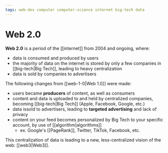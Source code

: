 ```yaml
---
tags: web-dev computer computer-science internet big-tech data
---
```


# Web 2.0

**Web 2.0** is a period of the [[internet]] from 2004 and ongoing, where:

- data is consumed and produced by users
- the majority of data on the internet is stored by only a few companies in [[big-tech|Big Tech]], leading to heavy centralization
- data is sold by companies to advertisers

The following changes from [[web-1-0|Web 1.0]] were made:

- users became **producers** of content, as well as consumers
- content and data is uploaded to and held by centralized companies, becoming [[big-tech|Big Tech]] (Apple, Facebook, Google, etc.)
- data issold to advertisers, leading to **targeted advertising** and lack of privacy
- content on your feed becomes personalized by Big Tech to your specific account, by use of [[algorithm|algorithms]]
  - ex. Google's [[PageRank]], Twitter, TikTok, Facebook, etc.

This centralization of data is leading to a new, less-centralized vision of the web: [[web3|Web3]].
